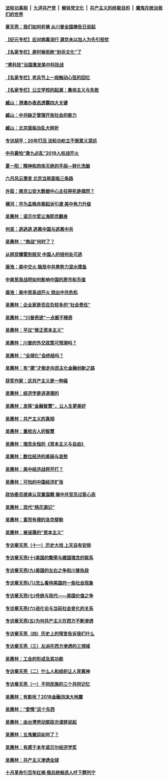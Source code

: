 

####  [法轮功真相](../../../../basic/blob/master/README.md?t=06272202) &nbsp;|&nbsp; [九评共产党](../../../../9ping.md/blob/master/README.md?t=06272202) &nbsp;|&nbsp; [解体党文化](../../../../jtdwh.md/blob/master/README.md?t=06272202)  &nbsp;|&nbsp; [共产主义的终极目的](../../../../gczydzjmd.md/blob/master/README.md?t=06272202) &nbsp;|&nbsp; [魔鬼在统治我们的世界](../../../../mgztzwmdsj.md/blob/master/README.md?t=06272202) 

#### [章天亮：我们如何祈祷 从川普全国祷告日说起](../pages/nsc423/n11944627.md?t=06272202) 

#### [【纪元专栏】应对病毒流行 渥京未以加人为先引担忧](../pages/nsc423/n11875714.md?t=06272202) 

#### [【名家专栏】是时候拒绝“封杀文化”了](../pages/nsc423/n11814093.md?t=06272202) 

#### [“黑科技”治国激发美中科技战](../pages/nsc423/n11638056.md?t=06272202) 

#### [【名家专栏】老兵节上一段触动心弦的回忆](../pages/nsc423/n11646016.md?t=06272202) 

#### [【名家专栏】公立学校的起源：集体主义与失败](../pages/nsc423/n11601833.md?t=06272202) 

#### [臧山：港澳办表态透露四大关键](../pages/nsc423/n11421628.md?t=06272202) 

#### [臧山：中共缺乏管理开放社会的能力](../pages/nsc423/n11407457.md?t=06272202) 

#### [臧山：北京面临治乱大转折](../pages/nsc423/n11406895.md?t=06272202) 

#### [专访胡平：20年打压 法轮功屹立不倒意义深远](../pages/nsc423/n11398800.md?t=06272202) 

#### [中共最怕“逢九必乱”2019人权战开火](../pages/nsc423/n11385248.md?t=06272202) 

#### [夏一阳：精神和肉体灭绝的手段—转化洗脑](../pages/nsc423/n11368250.md?t=06272202) 

#### [六月风云激变 北京当局面临三条路](../pages/nsc423/n11313668.md?t=06272202) 

#### [许茹：南京公安大数据中心主任猝死是偶然？](../pages/nsc423/n11064744.md?t=06272202) 

#### [横河：华为孟晚舟案起诉引渡 美中角力升级](../pages/nsc423/n11027230.md?t=06272202) 

#### [吴惠林：诺贝尔奖让海耶克翻身](../pages/nsc423/n10890049.md?t=06272202) 

#### [何坚：逃逃逃 逃离中国与逃离中共](../pages/nsc423/n10592891.md?t=06272202) 

#### [吴惠林：“商战”何时了？](../pages/nsc423/n10573558.md?t=06272202) 

#### [从网贷爆雷到股灾 中国人的钱何处可逃](../pages/nsc423/n10572800.md?t=06272202) 

#### [唐浩：美中交火 隐现中共黑势力混水摸鱼](../pages/nsc423/n10544040.md?t=06272202) 

#### [中美贸易战将如何影响中国的房市和币值](../pages/nsc423/n10543697.md?t=06272202) 

#### [唐浩：美中贸易战开火 烧出中共危机](../pages/nsc423/n10540126.md?t=06272202) 

#### [吴惠林：企业家是否应负较多的“社会责任”](../pages/nsc423/n10535022.md?t=06272202) 

#### [吴惠林：“川普奇迹”一点都不稀奇](../pages/nsc423/n10512808.md?t=06272202) 

#### [吴惠林：平议“修正资本主义”](../pages/nsc423/n10495724.md?t=06272202) 

#### [吴惠林：川普的外交政策可预测吗？](../pages/nsc423/n10462387.md?t=06272202) 

#### [吴惠林：“全球化”会终结吗？](../pages/nsc423/n10452838.md?t=06272202) 

#### [吴惠林：有“德”才能走向民主化金融创新之路](../pages/nsc423/n10432292.md?t=06272202) 

#### [获奖作家：这共产主义是一种癌](../pages/nsc423/n10431541.md?t=06272202) 

#### [吴惠林：经济学是讲道德的](../pages/nsc423/n10398014.md?t=06272202) 

#### [吴惠林：发挥“金融智慧”，让人生更美好](../pages/nsc423/n10375019.md?t=06272202) 

#### [吴惠林：共产主义的真相](../pages/nsc423/n10351394.md?t=06272202) 

#### [吴惠林：重拾古人的智慧](../pages/nsc423/n10337691.md?t=06272202) 

#### [吴惠林：理念永恒的《资本主义与自由》](../pages/nsc423/n10316274.md?t=06272202) 

#### [吴惠林：数位经济的美丽与哀愁](../pages/nsc423/n10292946.md?t=06272202) 

#### [吴惠林：美中经济战将开打？](../pages/nsc423/n10258825.md?t=06272202) 

#### [吴惠林：可怕的中国经济扩张](../pages/nsc423/n10219147.md?t=06272202) 

#### [政协委员提承认双重国籍 揭中共官员过客心态](../pages/nsc423/n10208809.md?t=06272202) 

#### [吴惠林：现代“桃花源记”](../pages/nsc423/n10185234.md?t=06272202) 

#### [吴惠林：富而有德的洛克斐勒](../pages/nsc423/n10142264.md?t=06272202) 

#### [吴惠林：被诬蔑的“资本主义”](../pages/nsc423/n10124816.md?t=06272202) 

#### [专访章天亮（十一）历史大戏 上天自有安排](../pages/nsc423/n10094905.md?t=06272202) 

#### [专访章天亮(十)美国的繁荣与建国理念的联系](../pages/nsc423/n10094899.md?t=06272202) 

#### [专访章天亮(九)美国的左右之争和川普执政](../pages/nsc423/n10094889.md?t=06272202) 

#### [专访章天亮(八)怎么看待美国的一些社会现象](../pages/nsc423/n10094857.md?t=06272202) 

#### [专访章天亮(七)传统与现代——美国价值之争](../pages/nsc423/n10093140.md?t=06272202) 

#### [专访章天亮(六)进化论与当前社会变化的关系](../pages/nsc423/n10092036.md?t=06272202) 

#### [专访章天亮(五)为何共产主义在西方不断渗透](../pages/nsc423/n10083620.md?t=06272202) 

#### [专访章天亮（四）历史上的预言告诉我们什么](../pages/nsc423/n10083606.md?t=06272202) 

#### [专访章天亮（三）左派在西方渗透的三领域](../pages/nsc423/n10081115.md?t=06272202) 

#### [吴惠林：工会的形成及其功能](../pages/nsc423/n10080633.md?t=06272202) 

#### [专访章天亮（二）什么人和组织让人背离神](../pages/nsc423/n10076637.md?t=06272202) 

#### [专访章天亮（一）不同民族的三个共同记忆](../pages/nsc423/n10074188.md?t=06272202) 

#### [吴惠林：有影呒？2018金融泡沫大地震](../pages/nsc423/n10040534.md?t=06272202) 

#### [吴惠林：“爱情”这个东西](../pages/nsc423/n10019423.md?t=06272202) 

#### [吴惠林：由台湾劳动部政次请辞说起](../pages/nsc423/n9979679.md?t=06272202) 

#### [吴惠林：五鬼搬运如何了？](../pages/nsc423/n9925338.md?t=06272202) 

#### [吴惠林：有感于本年诺贝尔经济学奖](../pages/nsc423/n9871883.md?t=06272202) 

#### [吴惠林：共产主义渗透全球](../pages/nsc423/n9812748.md?t=06272202) 

#### [十月革命引百年红祸 俄总统候选人吁下葬列宁](../pages/nsc423/n9810182.md?t=06272202) 

